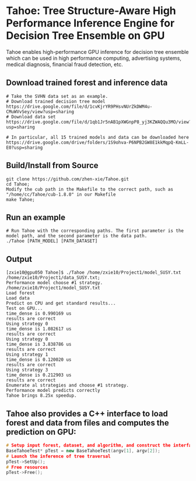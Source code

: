 # Tahoe: Tree Structure-Aware High Performance Inference Engine for Decision Tree Ensemble on GPU
Tahoe enables high-performance GPU inference for decision tree ensemble which can be used in high performance computing, advertising systems, medical diagnosis, financial fraud detection, etc.


## Download trained forest and inference data
```
# Take the SVHN data set as an example.
# Download trained decision tree model
https://drive.google.com/file/d/1cvKjrYR9PHsvNUrZkDWM4u-CMuWVvSey/view?usp=sharing
# Download data set
https://drive.google.com/file/d/1qb1Jr5nAB1pXWGnpP8_yj3KZWAQQu3MO/view?usp=sharing

# In particular, all 15 trained models and data can be downloaded here
https://drive.google.com/drive/folders/1S9ohva-P6NPB2GW8E1kkMqpQ-KmLL-E0?usp=sharing
```

## Build/Install from Source
```
git clone https://github.com/zhen-xie/Tahoe.git
cd Tahoe;
Modify the cub path in the Makefile to the correct path, such as "/home/cc/Tahoe/cub-1.8.0" in our Makefile
make Tahoe;
```

## Run an example
```
# Run Tahoe with the corresponding paths. The first parameter is the model path, and the second parameter is the data path.
./Tahoe [PATH_MODEL] [PATH_DATASET]
```

## Output
```
[zxie10@gpu050 Tahoe]$ ./Tahoe /home/zxie10/Project1/model_SUSY.txt /home/zxie10/Project1/data_SUSY.txt;
Performance model choose #1 strategy.
/home/zxie10/Project1/model_SUSY.txt
Load forest
Load data
Predict on CPU and get standard results...
Test on GPU...
time_dense is 0.990169 us
results are correct
Using strategy 0
time_dense is 1.082617 us
results are correct
Using strategy 0
time_dense is 3.838786 us
results are correct
Using strategy 1
time_dense is 0.120020 us
results are correct
Using strategy 3
time_dense is 0.212903 us
results are correct
Enumerate al strategies and choose #1 strategy.
Performance model predicts correctly
Tahoe brings 8.25x speedup.
```

## Tahoe also provides a C++ interface to load forest and data from files and computes the prediction on GPU:
```C++
# Setup input forest, dataset, and algorithm, and construct the interface of Tahoe framework
BaseTahoeTest* pTest = new BaseTahoeTest(argv[1], argv[2]);
# Launch the inference of tree traversal
pTest->SetUp();
# Free resources
pTest->Free();
```
